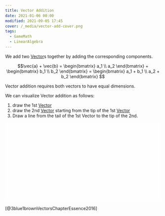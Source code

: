 ```yaml
---
title: Vector Addition
date: 2021-01-06 00:00
modified: 2021-09-05 17:45
cover: /_media/vector-add-cover.png
tags:
  - GameMath
  - LinearAlgebra
---
```


We add two [Vector](vector.md)s together by adding the corresponding components.

$$\vec{a} + \vec{b} = \begin{bmatrix} a_1 \\ a_2 \end{bmatrix} + \begin{bmatrix} b_1 \\ b_2 \end{bmatrix} = \begin{bmatrix} a_1 + b_1 \\ a_2 + b_2 \end{bmatrix} $$

Vector addition requires both vectors to have equal dimensions.

We can visualize Vector addition as follows:

1. draw the 1st [Vector](vector.md)
2. draw the 2nd [Vector](vector.md) starting from the tip of the 1st [Vector](vector.md)
3. Draw a line from the tail of the 1st Vector to the tip of the 2nd.

![Vector addition visual example](../_media/vector-add-example.gif)

[@3blue1brownVectorsChapterEssence2016]
